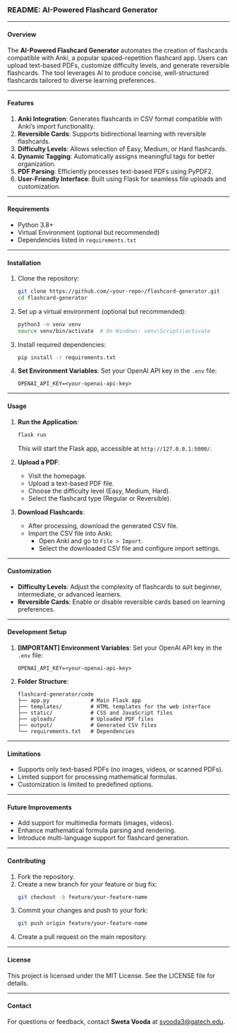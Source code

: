 ### README: AI-Powered Flashcard Generator

---

#### **Overview**
The **AI-Powered Flashcard Generator** automates the creation of flashcards compatible with Anki, a popular spaced-repetition flashcard app. Users can upload text-based PDFs, customize difficulty levels, and generate reversible flashcards. The tool leverages AI to produce concise, well-structured flashcards tailored to diverse learning preferences.

---

#### **Features**
1. **Anki Integration**: Generates flashcards in CSV format compatible with Anki’s import functionality.
2. **Reversible Cards**: Supports bidirectional learning with reversible flashcards.
3. **Difficulty Levels**: Allows selection of Easy, Medium, or Hard flashcards.
4. **Dynamic Tagging**: Automatically assigns meaningful tags for better organization.
5. **PDF Parsing**: Efficiently processes text-based PDFs using PyPDF2.
6. **User-Friendly Interface**: Built using Flask for seamless file uploads and customization.

---

#### **Requirements**
- Python 3.8+
- Virtual Environment (optional but recommended)
- Dependencies listed in `requirements.txt`

---

#### **Installation**
1. Clone the repository:
   ```bash
   git clone https://github.com/<your-repo>/flashcard-generator.git
   cd flashcard-generator
   ```
2. Set up a virtual environment (optional but recommended):
   ```bash
   python3 -m venv venv
   source venv/bin/activate  # On Windows: venv\Scripts\activate
   ```
3. Install required dependencies:
   ```bash
   pip install -r requirements.txt
   ```
4. **Set Environment Variables**:
   Set your OpenAI API key in the `.env` file:
   ```env
   OPENAI_API_KEY=<your-openai-api-key>
   ```

---

#### **Usage**
1. **Run the Application**:
   ```bash
   flask run
   ```
   This will start the Flask app, accessible at `http://127.0.0.1:5000/`.

2. **Upload a PDF**:
   - Visit the homepage.
   - Upload a text-based PDF file.
   - Choose the difficulty level (Easy, Medium, Hard).
   - Select the flashcard type (Regular or Reversible).

3. **Download Flashcards**:
   - After processing, download the generated CSV file.
   - Import the CSV file into Anki:
     - Open Anki and go to `File > Import`.
     - Select the downloaded CSV file and configure import settings.

---

#### **Customization**
- **Difficulty Levels**:
  Adjust the complexity of flashcards to suit beginner, intermediate, or advanced learners.
- **Reversible Cards**:
  Enable or disable reversible cards based on learning preferences.

---

#### **Development Setup**
1. **[IMPORTANT] Environment Variables**:
   Set your OpenAI API key in the `.env` file:
   ```env
   OPENAI_API_KEY=<your-openai-api-key>
   ```

2. **Folder Structure**:
   ```
   flashcard-generator/code
   ├── app.py             # Main Flask app
   ├── templates/         # HTML templates for the web interface
   ├── static/            # CSS and JavaScript files
   ├── uploads/           # Uploaded PDF files
   ├── output/            # Generated CSV files
   └── requirements.txt   # Dependencies
   ```

---

#### **Limitations**
- Supports only text-based PDFs (no images, videos, or scanned PDFs).
- Limited support for processing mathematical formulas.
- Customization is limited to predefined options.

---

#### **Future Improvements**
- Add support for multimedia formats (images, videos).
- Enhance mathematical formula parsing and rendering.
- Introduce multi-language support for flashcard generation.

---

#### **Contributing**
1. Fork the repository.
2. Create a new branch for your feature or bug fix:
   ```bash
   git checkout -b feature/your-feature-name
   ```
3. Commit your changes and push to your fork:
   ```bash
   git push origin feature/your-feature-name
   ```
4. Create a pull request on the main repository.

---

#### **License**
This project is licensed under the MIT License. See the LICENSE file for details.

---

#### **Contact**
For questions or feedback, contact **Sweta Vooda** at svooda3@gatech.edu.